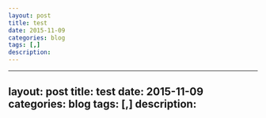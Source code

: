 ```yaml
---
layout: post
title: test
date: 2015-11-09
categories: blog
tags: [,]
description: 
---
```

---
layout: post
title: test
date: 2015-11-09
categories: blog
tags: [,]
description: 
---
